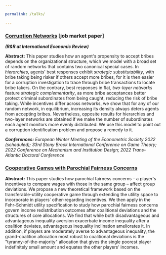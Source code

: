```yaml
---

permalink: /talks/

---
```


### [Corruption Networks](https://drive.google.com/file/d/1UNshAVVsJ8pYY97G_kUB501z-oHfVqZh/view?usp=sharing) [job market paper]

_**(R&R at International Economic Review)**_

**Abstract:** This paper studies how an agent's propensity to accept bribes depends on the organizational structure, which we model with a broad set of random networks that contains two canonical special cases. In _hierarchies_, agents' best responses exhibit _strategic substitutability_, with bribe taking being risker if others accept more bribes, for it is then easier for a corruption investigation to trace through bribe transactions to locate bribe takers. On the contrary, best responses in flat, _two-layer networks_ feature _strategic complementarity_, as more bribe acceptances better protect criminal subordinates from being caught, reducing the risk of bribe taking. While incentives differ across networks, we show that for any of our random network, in equilibrium, increasing its density always deters agents from accepting bribes. Nevertheless, opposite results for hierarchies and two-layer networks are obtained if we make the number of subordinates each agent monitors more evenly distributed. We use this model to point out a corruption identification problem and propose a remedy to it.

_**Conferences:** European Winter Meeting of the Econometric Society 2022 (scheduled); 33rd Stony Brook International Conference on Game Theory; 2022 Conference on Mechanism and Institution Design; 2022 Trans-Atlantic Doctoral Conference_



### [Cooperative Games with Parochial Fairness Concerns](https://drive.google.com/file/d/1vEhvvR7kY-jrWuatiAibohkNrqXm0Qdr/view?usp=sharing)
**Abstract:** This paper studies how parochial fairness concerns – a player's incentives to compare wages with those in the same group – affect group deviations. We propose a new theoretical framework based on the transferable-utility cooperative game through extending the utility space to incorporate in players' other-regarding incentives. We then apply in the Fehr-Schmidt utility specification to study how parochial fairness concerns govern income redistribution outcomes after coalitional deviations and the structures of core allocations. We find that while both disadvantageous and advantageous inequality aversion exacerbate income inequality after a coalition deviates, advantageous inequality inclination ameliorates it. In addition, if players are moderately averse to advantageous inequality, the grand-coalition allocation most robust to coalitional deviations is the "tyranny-of-the-majority" allocation that gives the single poorest player indefinitely small amount and equates the other players' incomes.

